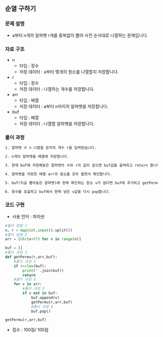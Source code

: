 
## 순열 구하기

### 문제 설명

- a부터 n개의 알파벳 r개를 중복없이 뽑아 사전 순서대로 나열하는 문제입니다.<br>

### 자료 구조

- n <br>
    - 타입 : 정수
    - 저장 데이터 : a부터 몇개의 원소를 나열할지 저장합니다.
- r <br>
    - 타입 : 정수
    - 저장 데이터 : 나열하는 개수를 저장합니다.
- arr <br>
    - 타입 : 배열
    - 저장 데이터 : a부터 n까지의 알파벳을 저장합니다.
- buf<br>
    - 타입 : 배열
    - 저장 데이터 : 나열할 알파벳을 저장합니다.

### 풀이 과정



```txt
1. 알파벳 수 n 나열할 문자의 개수 r을 입력받습니다.

2. n개의 알파벳을 배열에 저장합니다.

3. 현재 buf에 저장해놓은 알파벳의 수와 r의 값이 같으면 buf값을 출력하고 return 합니다.

4. 알파벳을 저장한 배열 arr의 원소를 모두 돌면서 확인합니다.

5. buf(지금 뽑아놓은 알파벳)에 현재 확인하는 원소 v가 없다면 buf에 추가하고 getPermu 함수를 실행합니다.

6. 함수를 호출하고 buf에서 현재 넣은 v값을 다시 pop합니다.
```

### 코드 구현
- 사용 언어 : 파이썬<br>

```python
#풀이 방법 1
n, r = map(int,input().split())
#풀이 방법 2
arr = [chr(x+97) for x in range(n)]

buf = []
#풀이 과정 3
def getPermu(r,arr,buf):
    #풀이 과정 3
    if r==len(buf):
        print(''.join(buf))
        return
    #풀이 과정 4
    for v in arr:
        #풀이 과정 5
        if v not in buf:
            buf.append(v)
            getPermu(r,arr,buf)
            #풀이 과정 6
            buf.pop()

getPermu(r,arr,buf)
```


- 점수 : 100점/ 100점 

